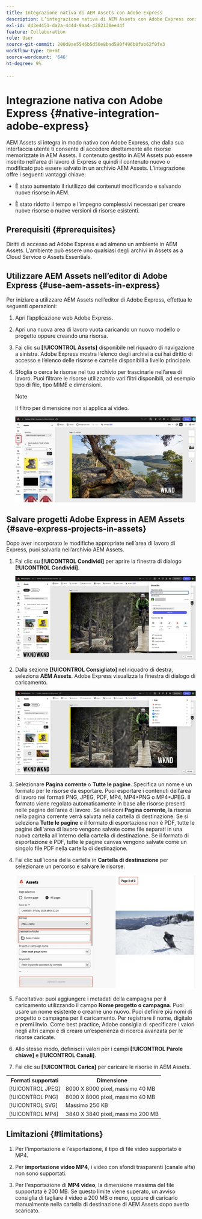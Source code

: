 ```yaml
---
title: Integrazione nativa di AEM Assets con Adobe Express
description: L’integrazione nativa di AEM Assets con Adobe Express consente di accedere direttamente alle risorse memorizzate in AEM Assets dall’interfaccia utente di Adobe Express.
exl-id: d43e4451-da2a-444d-9aa4-4282130ee44f
feature: Collaboration
role: User
source-git-commit: 200d0ae5546b5d50e8bad590f496b0fab62f0fe3
workflow-type: tm+mt
source-wordcount: '646'
ht-degree: 9%

---
```


# Integrazione nativa con Adobe Express {#native-integration-adobe-express}

AEM Assets si integra in modo nativo con Adobe Express, che dalla sua interfaccia utente ti consente di accedere direttamente alle risorse memorizzate in AEM Assets. Il contenuto gestito in AEM Assets può essere inserito nell’area di lavoro di Express e quindi il contenuto nuovo o modificato può essere salvato in un archivio AEM Assets. L’integrazione offre i seguenti vantaggi chiave:

* È stato aumentato il riutilizzo dei contenuti modificando e salvando nuove risorse in AEM.

* È stato ridotto il tempo e l’impegno complessivi necessari per creare nuove risorse o nuove versioni di risorse esistenti.

## Prerequisiti {#prerequisites}

Diritti di accesso ad Adobe Express e ad almeno un ambiente in AEM Assets. L’ambiente può essere uno qualsiasi degli archivi in Assets as a Cloud Service o Assets Essentials.

## Utilizzare AEM Assets nell’editor di Adobe Express {#use-aem-assets-in-express}

Per iniziare a utilizzare AEM Assets nell’editor di Adobe Express, effettua le seguenti operazioni:

1. Apri l’applicazione web Adobe Express.

2. Apri una nuova area di lavoro vuota caricando un nuovo modello o progetto oppure creando una risorsa.

3. Fai clic su **[!UICONTROL Assets]** disponibile nel riquadro di navigazione a sinistra. Adobe Express mostra l’elenco degli archivi a cui hai diritto di accesso e l’elenco delle risorse e cartelle disponibili a livello principale.

4. Sfoglia o cerca le risorse nel tuo archivio per trascinarle nell’area di lavoro. Puoi filtrare le risorse utilizzando vari filtri disponibili, ad esempio tipo di file, tipo MIME e dimensioni.

   >[!NOTE]
   >
   >Il filtro per dimensione non si applica ai video.

   ![Inclusione delle risorse dal componente aggiuntivo di Assets](assets/adobe-express-native-integration.png)


## Salvare progetti Adobe Express in AEM Assets {#save-express-projects-in-assets}

Dopo aver incorporato le modifiche appropriate nell’area di lavoro di Express, puoi salvarla nell’archivio AEM Assets.

1. Fai clic su **[!UICONTROL Condividi]** per aprire la finestra di dialogo **[!UICONTROL Condividi]**.

   ![Salva risorse in AEM](assets/adobe-express-share.png)

2. Dalla sezione **[!UICONTROL Consigliato]** nel riquadro di destra, seleziona **AEM Assets**. Adobe Express visualizza la finestra di dialogo di caricamento.

   ![Salva risorse in AEM](assets/adobe-express-aem.png)

3. Selezionare **Pagina corrente** o **Tutte le pagine**. Specifica un nome e un formato per le risorse da esportare. Puoi esportare i contenuti dell’area di lavoro nei formati PNG, JPEG, PDF, MP4, MP4+PNG o MP4+JPEG. Il formato viene regolato automaticamente in base alle risorse presenti nelle pagine dell’area di lavoro.
Se selezioni **Pagina corrente**, la risorsa nella pagina corrente verrà salvata nella cartella di destinazione. Se si seleziona **Tutte le pagine** e il formato di esportazione non è PDF, tutte le pagine dell&#39;area di lavoro vengono salvate come file separati in una nuova cartella all&#39;interno della cartella di destinazione. Se il formato di esportazione è PDF, tutte le pagine canvas vengono salvate come un singolo file PDF nella cartella di destinazione.

4. Fai clic sull&#39;icona della cartella in **Cartella di destinazione** per selezionare un percorso e salvare le risorse.

   ![Salva risorse in AEM](/help/assets/assets/page-selection-and-destination-folder.svg)

5. Facoltativo: puoi aggiungere i metadati della campagna per il caricamento utilizzando il campo **Nome progetto o campagna**. Puoi usare un nome esistente o crearne uno nuovo. Puoi definire più nomi di progetto o campagna per il caricamento. Per registrare il nome, digitalo e premi Invio.
Come best practice, Adobe consiglia di specificare i valori negli altri campi e di creare un’esperienza di ricerca avanzata per le risorse caricate.

6. Allo stesso modo, definisci i valori per i campi **[!UICONTROL Parole chiave]** e **[!UICONTROL Canali]**.

7. Fai clic su **[!UICONTROL Carica]** per caricare le risorse in AEM Assets.

<table> 
    <tbody>
     <tr>
      <th><strong>Formati supportati</strong></th>
      <th><strong>Dimensione</strong></th>
     </tr>
    </tr>
    <tr>
        <td>[!UICONTROL JPEG]</td>
        <td> 8000 X 8000 pixel, massimo 40 MB</td>
    </tr>
    <tr>
        <td>[!UICONTROL PNG]</td>
        <td> 8000 X 8000 pixel, massimo 40 MB</td>
    </tr>
    <tr>
        <td>[!UICONTROL SVG]</td>
        <td> Massimo 250 KB</td>
    </tr>
    <tr>
    </tr>
    </tr>
    <tr>
        <td>[!UICONTROL MP4]</td>
        <td> 3840 X 3840 pixel, massimo 200 MB</td>
    </tr>
    </tbody>
</table>

## Limitazioni {#limitations}

1. Per l&#39;importazione e l&#39;esportazione, il tipo di file video supportato è MP4.

2. Per **importazione video MP4**, i video con sfondi trasparenti (canale alfa) non sono supportati.
   <!--
   1. The maximum file size supported is 200 MB. If this limit exceeds, an alert message displays.
   2. The maximum supported resolution is 3840 X 3840 pixels.
   3. Videos with transparent backgrounds (alpha channel) are not supported.
   -->

3. Per l&#39;esportazione di **MP4 video**, la dimensione massima del file supportata è 200 MB. Se questo limite viene superato, un avviso consiglia di tagliare il video a 200 MB o meno, oppure di caricarlo manualmente nella cartella di destinazione di AEM Assets dopo averlo scaricato.



